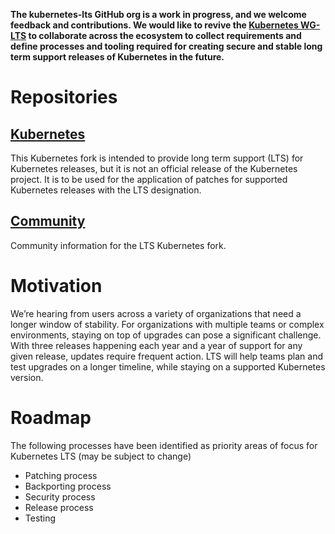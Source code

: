 **The kubernetes-lts GitHub org is a work in progress, and we welcome feedback and contributions. We would like to revive the [Kubernetes WG-LTS](https://github.com/kubernetes/community/tree/master/archive/wg-lts) to collaborate across the ecosystem to collect requirements and define processes and tooling required for creating secure and stable long term support releases of Kubernetes in the future.**
# Repositories

## [Kubernetes](https://github.com/kubernetes-lts/kubernetes)

This Kubernetes fork is intended to provide long term support (LTS) for Kubernetes releases, but it is not an official release of the Kubernetes project. It is to be used for the application of patches for supported Kubernetes releases with the LTS designation.


## [Community](https://github.com/kubernetes-lts/community)

Community information for the LTS Kubernetes fork.


# Motivation
We’re hearing from users across a variety of organizations that need a longer window of stability.  For organizations with multiple teams or complex environments, staying on top of upgrades can pose a significant challenge. With three releases happening each year and a year of support for any given release, updates require frequent action. LTS will help teams plan and test upgrades on a longer timeline, while staying on a supported Kubernetes version.

# Roadmap
The following processes have been identified as priority areas of focus for Kubernetes LTS (may be subject to change)

- Patching process
- Backporting process
- Security process
- Release process
- Testing
